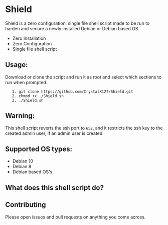 # Shield

Shield is a zero configuration, single file shell script made to be run to harden and secure a newly installed Debian or Debian based OS.

- Zero Installation 
- Zero Configuration
- Single file shell script

## Usage:
Download or clone the script and run it as root and select which sections to run when prompted.
```
   1. git clone https://github.com/CrystalX127/Shield.git
   2. chmod +x ./Shield.sh
   3. ./Shield.sh
```
## Warning:
This shell script reverts the ssh port to `652`, and it restricts the ssh key to the created admin user, if an admin user is created.

## Supported OS types:
- Debian 10
- Debian 8
- Debian based OS's

## What does this shell script do?


   
## Contributing 
Please open issues and pull requests on anything you come across.
